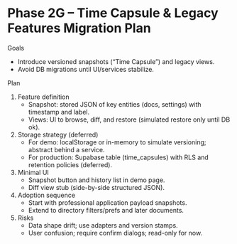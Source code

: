 # Phase 2G – Time Capsule & Legacy Features Migration Plan

Goals
- Introduce versioned snapshots (“Time Capsule”) and legacy views.
- Avoid DB migrations until UI/services stabilize.

Plan
1) Feature definition
   - Snapshot: stored JSON of key entities (docs, settings) with timestamp and label.
   - Views: UI to browse, diff, and restore (simulated restore only until DB ok).
2) Storage strategy (deferred)
   - For demo: localStorage or in-memory to simulate versioning; abstract behind a service.
   - For production: Supabase table (time_capsules) with RLS and retention policies (deferred).
3) Minimal UI
   - Snapshot button and history list in demo page.
   - Diff view stub (side-by-side structured JSON).
4) Adoption sequence
   - Start with professional application payload snapshots.
   - Extend to directory filters/prefs and later documents.
5) Risks
   - Data shape drift; use adapters and version stamps.
   - User confusion; require confirm dialogs; read-only for now.

